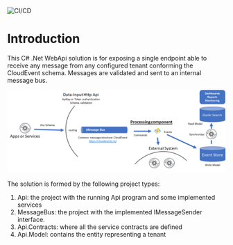 ![CI/CD](https://github.com/riccardone/MySelfLog.Api/workflows/Build%20and%20deploy%20ASP.Net%20Core%20app%20to%20Azure%20Web%20App%20-%20myselflog/badge.svg)

# Introduction 
This C# .Net WebApi solution is for exposing a single endpoint able to receive any message from any configured tenant conforming the CloudEvent schema. Messages are validated and sent to an internal message bus.   
  
![Digital Messaging Architecture](./messaging-architecture-cqrs.png)
  
The solution is formed by the following project types:
1. Api: the project with the running Api program and some implemented services 
2. MessageBus: the project with the implemented IMessageSender interface. 
2. Api.Contracts: where all the service contracts are defined 
3. Api.Model: contains the entity representing a tenant 
